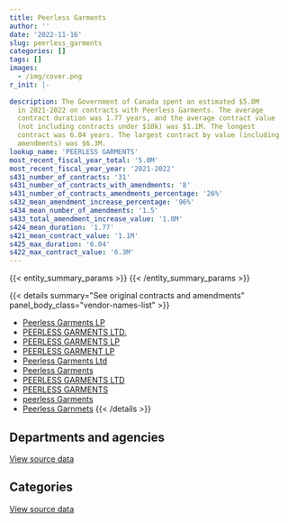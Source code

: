 ```yaml
---
title: Peerless Garments
author: ''
date: '2022-11-16'
slug: peerless_garments
categories: []
tags: []
images:
  - /img/cover.png
r_init: |-
  
description: The Government of Canada spent an estimated $5.0M
  in 2021-2022 on contracts with Peerless Garments. The average
  contract duration was 1.77 years, and the average contract value
  (not including contracts under $10k) was $1.1M. The longest
  contract was 6.04 years. The largest contract by value (including
  amendments) was $6.3M.
lookup_name: 'PEERLESS GARMENTS'
most_recent_fiscal_year_total: '5.0M'
most_recent_fiscal_year_year: '2021-2022'
s431_number_of_contracts: '31'
s431_number_of_contracts_with_amendments: '8'
s431_number_of_contracts_amendments_percentage: '26%'
s432_mean_amendment_increase_percentage: '96%'
s434_mean_number_of_amendments: '1.5'
s433_total_amendment_increase_value: '1.8M'
s424_mean_duration: '1.77'
s421_mean_contract_value: '1.1M'
s425_max_duration: '6.04'
s422_max_contract_value: '6.3M'
---
```


<script src="/rmarkdown-libs/htmlwidgets/htmlwidgets.js"></script>
<link href="/rmarkdown-libs/datatables-css/datatables-crosstalk.css" rel="stylesheet" />
<script src="/rmarkdown-libs/datatables-binding/datatables.js"></script>
<script src="/rmarkdown-libs/jquery/jquery-3.6.0.min.js"></script>
<link href="/rmarkdown-libs/dt-core-bootstrap/css/dataTables.bootstrap.min.css" rel="stylesheet" />
<link href="/rmarkdown-libs/dt-core-bootstrap/css/dataTables.bootstrap.extra.css" rel="stylesheet" />
<script src="/rmarkdown-libs/dt-core-bootstrap/js/jquery.dataTables.min.js"></script>
<script src="/rmarkdown-libs/dt-core-bootstrap/js/dataTables.bootstrap.min.js"></script>
<link href="/rmarkdown-libs/crosstalk/css/crosstalk.min.css" rel="stylesheet" />
<script src="/rmarkdown-libs/crosstalk/js/crosstalk.min.js"></script>
<script src="/rmarkdown-libs/htmlwidgets/htmlwidgets.js"></script>
<link href="/rmarkdown-libs/datatables-css/datatables-crosstalk.css" rel="stylesheet" />
<script src="/rmarkdown-libs/datatables-binding/datatables.js"></script>
<script src="/rmarkdown-libs/jquery/jquery-3.6.0.min.js"></script>
<link href="/rmarkdown-libs/dt-core-bootstrap/css/dataTables.bootstrap.min.css" rel="stylesheet" />
<link href="/rmarkdown-libs/dt-core-bootstrap/css/dataTables.bootstrap.extra.css" rel="stylesheet" />
<script src="/rmarkdown-libs/dt-core-bootstrap/js/jquery.dataTables.min.js"></script>
<script src="/rmarkdown-libs/dt-core-bootstrap/js/dataTables.bootstrap.min.js"></script>
<link href="/rmarkdown-libs/crosstalk/css/crosstalk.min.css" rel="stylesheet" />
<script src="/rmarkdown-libs/crosstalk/js/crosstalk.min.js"></script>

{{< entity_summary_params >}}
{{< /entity_summary_params >}}

{{< details summary="See original contracts and amendments" panel_body_class="vendor-names-list" >}}
- [Peerless Garments LP](https://search.open.canada.ca/en/ct/?sort=contract_value_f%20desc&page=1&search_text=%22Peerless%20Garments%20LP%22)
- [PEERLESS GARMENTS LTD.](https://search.open.canada.ca/en/ct/?sort=contract_value_f%20desc&page=1&search_text=%22PEERLESS%20GARMENTS%20LTD.%22)
- [PEERLESS GARMENTS LP](https://search.open.canada.ca/en/ct/?sort=contract_value_f%20desc&page=1&search_text=%22PEERLESS%20GARMENTS%20LP%22)
- [PEERLESS GARMENT LP](https://search.open.canada.ca/en/ct/?sort=contract_value_f%20desc&page=1&search_text=%22PEERLESS%20GARMENT%20LP%22)
- [Peerless Garments Ltd](https://search.open.canada.ca/en/ct/?sort=contract_value_f%20desc&page=1&search_text=%22Peerless%20Garments%20Ltd%22)
- [Peerless Garments](https://search.open.canada.ca/en/ct/?sort=contract_value_f%20desc&page=1&search_text=%22Peerless%20Garments%22)
- [PEERLESS GARMENTS LTD](https://search.open.canada.ca/en/ct/?sort=contract_value_f%20desc&page=1&search_text=%22PEERLESS%20GARMENTS%20LTD%22)
- [PEERLESS GARMENTS](https://search.open.canada.ca/en/ct/?sort=contract_value_f%20desc&page=1&search_text=%22PEERLESS%20GARMENTS%22)
- [peerless Garments](https://search.open.canada.ca/en/ct/?sort=contract_value_f%20desc&page=1&search_text=%22peerless%20Garments%22)
- [Peerless Garnmets](https://search.open.canada.ca/en/ct/?sort=contract_value_f%20desc&page=1&search_text=%22Peerless%20Garnmets%22)
{{< /details >}}

## Departments and agencies

<div id="htmlwidget-1" style="width:100%;height:auto;" class="datatables html-widget"></div>
<script type="application/json" data-for="htmlwidget-1">{"x":{"style":"bootstrap","filter":"none","vertical":false,"data":[["<a href=\"/departments/dnd-mdn/\">National Defence<\/a>","<a href=\"/departments/rcmp-grc/\">Royal Canadian Mounted Police<\/a>","<a href=\"/departments/tc/\">Transport Canada<\/a>"],[10475418.45,822614.56,177975],[4062225.41,8194.05,140944.9],[3438992.15,82070.55,125091],[4505723.66,436241.47,42634.9]],"container":"<table class=\"table table-striped table-hover row-border order-column display\">\n  <thead>\n    <tr>\n      <th>Department<\/th>\n      <th>2018-2019<\/th>\n      <th>2019-2020<\/th>\n      <th>2020-2021<\/th>\n      <th>2021-2022<\/th>\n    <\/tr>\n  <\/thead>\n<\/table>","options":{"order":[[4,"desc"]],"pageLength":10,"autoWidth":true,"columnDefs":[{"targets":1,"render":"function(data, type, row, meta) {\n    return type !== 'display' ? data : DTWidget.formatCurrency(data, \"$\", 2, 3, \",\", \".\", true, null);\n  }"},{"targets":2,"render":"function(data, type, row, meta) {\n    return type !== 'display' ? data : DTWidget.formatCurrency(data, \"$\", 2, 3, \",\", \".\", true, null);\n  }"},{"targets":3,"render":"function(data, type, row, meta) {\n    return type !== 'display' ? data : DTWidget.formatCurrency(data, \"$\", 2, 3, \",\", \".\", true, null);\n  }"},{"targets":4,"render":"function(data, type, row, meta) {\n    return type !== 'display' ? data : DTWidget.formatCurrency(data, \"$\", 2, 3, \",\", \".\", true, null);\n  }"},{"width":"16%","targets":[1,2,3,4]},{"className":"dt-right","targets":[1,2,3,4]}],"orderClasses":false}},"evals":["options.columnDefs.0.render","options.columnDefs.1.render","options.columnDefs.2.render","options.columnDefs.3.render"],"jsHooks":[]}</script>
<p class="text-right">
<a href="https://github.com/GoC-Spending/contracts-data/tree/main/data/out/vendors/peerless_garments/summary_by_fiscal_year_by_department.csv" class="source-data-link btn btn-link">View source data</a>
</p>

## Categories

<div id="htmlwidget-2" style="width:100%;height:auto;" class="datatables html-widget"></div>
<script type="application/json" data-for="htmlwidget-2">{"x":{"style":"bootstrap","filter":"none","vertical":false,"data":[["<a href=\"/categories/medical/\">Medical<\/a>","<a href=\"/categories/industrial_products_and_services/\">Industrial products and services<\/a>"],[6323625,5152383.01],[null,4211364.36],[null,3646153.7],[null,4984600.02]],"container":"<table class=\"table table-striped table-hover row-border order-column display\">\n  <thead>\n    <tr>\n      <th>Category<\/th>\n      <th>2018-2019<\/th>\n      <th>2019-2020<\/th>\n      <th>2020-2021<\/th>\n      <th>2021-2022<\/th>\n    <\/tr>\n  <\/thead>\n<\/table>","options":{"order":[[4,"desc"]],"dom":"t","pageLength":30,"autoWidth":true,"columnDefs":[{"targets":1,"render":"function(data, type, row, meta) {\n    return type !== 'display' ? data : DTWidget.formatCurrency(data, \"$\", 2, 3, \",\", \".\", true, null);\n  }"},{"targets":2,"render":"function(data, type, row, meta) {\n    return type !== 'display' ? data : DTWidget.formatCurrency(data, \"$\", 2, 3, \",\", \".\", true, null);\n  }"},{"targets":3,"render":"function(data, type, row, meta) {\n    return type !== 'display' ? data : DTWidget.formatCurrency(data, \"$\", 2, 3, \",\", \".\", true, null);\n  }"},{"targets":4,"render":"function(data, type, row, meta) {\n    return type !== 'display' ? data : DTWidget.formatCurrency(data, \"$\", 2, 3, \",\", \".\", true, null);\n  }"},{"width":"16%","targets":[1,2,3,4]},{"className":"dt-right","targets":[1,2,3,4]}],"orderClasses":false,"lengthMenu":[10,25,30,50,100]}},"evals":["options.columnDefs.0.render","options.columnDefs.1.render","options.columnDefs.2.render","options.columnDefs.3.render"],"jsHooks":[]}</script>
<p class="text-right">
<a href="https://github.com/GoC-Spending/contracts-data/tree/main/data/out/vendors/peerless_garments/summary_by_fiscal_year_by_category.csv" class="source-data-link btn btn-link">View source data</a>
</p>
